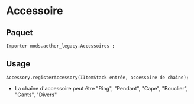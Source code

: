 # Accessoire

## Paquet

```zenscript
Importer mods.aether_legacy.Accessoires ;
```
## Usage

```zenscript
Accessory.registerAccessory(IItemStack entrée, accessoire de chaîne);
```
- La chaîne d'accessoire peut être "Ring", "Pendant", "Cape", "Bouclier", "Gants", "Divers"